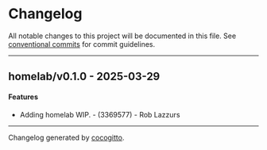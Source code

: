 # Changelog
All notable changes to this project will be documented in this file. See [conventional commits](https://www.conventionalcommits.org/) for commit guidelines.

- - -
## homelab/v0.1.0 - 2025-03-29
#### Features
- Adding homelab WIP. - (3369577) - Rob Lazzurs

- - -

Changelog generated by [cocogitto](https://github.com/cocogitto/cocogitto).
